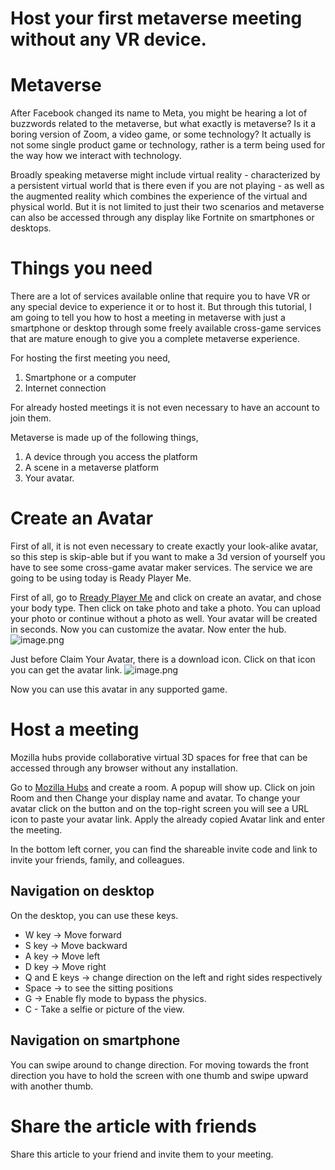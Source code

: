 # Host your first metaverse meeting without any VR device.

# Metaverse

After Facebook changed its name to Meta, you might be hearing a lot of buzzwords related to the metaverse, but what exactly is metaverse? Is it a boring version of Zoom, a video game, or some technology? It actually is not some single product game or technology, rather is a term being used for the way how we interact with technology.

Broadly speaking metaverse might include virtual reality - characterized by a persistent virtual world that is there even if you are not playing - as well as the augmented reality which combines the experience of the virtual and physical world. But it is not limited to just their two scenarios and metaverse can also be accessed through any display like Fortnite on smartphones or desktops.

# Things you need

There are a lot of services available online that require you to have VR or any special device to experience it or to host it. But through this tutorial, I am going to tell you how to host a meeting in metaverse with just a smartphone or desktop through some freely available cross-game services that are mature enough to give you a complete metaverse experience.

For hosting the first meeting you need,

1. Smartphone or a computer
2. Internet connection

For already hosted meetings it is not even necessary to have an account to join them.

Metaverse is made up of the following things,

1. A device through you access the platform
2. A scene in a metaverse platform
3. Your avatar.

# Create an Avatar

First of all, it is not even necessary to create exactly your look-alike avatar, so this step is skip-able but if you want to make a 3d version of yourself you have to see some cross-game avatar maker services. The service we are going to be using today is Ready Player Me.

First of all, go to [Rready Player Me](https://readyplayer.me/) and click on create an avatar, and chose your body type. Then click on take photo and take a photo. You can upload your photo or continue without a photo as well. Your avatar will be created in seconds. Now you can customize the avatar. Now enter the hub.
![image.png](https://cdn.hashnode.com/res/hashnode/image/upload/v1644145697823/F0sHvzKK4.png)

Just before Claim Your Avatar, there is a download icon. Click on that icon you can get the avatar link.
![image.png](https://cdn.hashnode.com/res/hashnode/image/upload/v1644145738826/wDVVWQAKw.png)

Now you can use this avatar in any supported game.

# Host a meeting
Mozilla hubs provide collaborative virtual 3D spaces for free that can be accessed through any browser without any installation.

Go to [Mozilla Hubs](https://hubs.mozilla.com/) and create a room. A popup will show up. Click on join Room and then Change your display name and avatar. To change your avatar click on the button and on the top-right screen you will see a URL icon to paste your avatar link. Apply the already copied Avatar link and enter the meeting.

In the bottom left corner, you can find the shareable invite code and link to invite your friends, family, and colleagues.

## Navigation on desktop

On the desktop, you can use these keys.

- W key → Move forward
- S key → Move backward
- A key → Move left
- D key → Move right
- Q and E keys → change direction on the left and right sides respectively
- Space → to see the sitting positions
- G → Enable fly mode to bypass the physics.
- C - Take a selfie or picture of the view.

## Navigation on smartphone

You can swipe around to change direction. For moving towards the front direction you have to hold the screen with one thumb and swipe upward with another thumb.

# Share the article with friends
Share this article to your friend and invite them to your meeting.